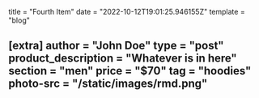 title = "Fourth Item"
date = "2022-10-12T19:01:25.946155Z"
template = "blog"

[extra]
author = "John Doe"
type = "post"
product_description = "Whatever is in here"
section = "men"
price = "$70"
tag = "hoodies"
photo-src = "/static/images/rmd.png"
---

<!-- Ideally, for SEO there should be an image after the first paragraph or two -->
